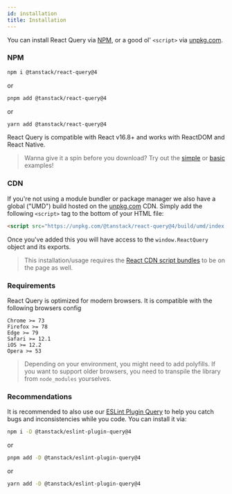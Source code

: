 ```yaml
---
id: installation
title: Installation
---
```


You can install React Query via [NPM](https://npmjs.com),
or a good ol' `<script>` via
[unpkg.com](https://unpkg.com).

### NPM

```bash
npm i @tanstack/react-query@4
```

or

```bash
pnpm add @tanstack/react-query@4
```

or

```bash
yarn add @tanstack/react-query@4
```

React Query is compatible with React v16.8+ and works with ReactDOM and React Native.

> Wanna give it a spin before you download? Try out the [simple](/query/v4/docs/framework/react/examples/simple) or [basic](/query/v4/docs/framework/react/examples/basic) examples!

### CDN

If you're not using a module bundler or package manager we also have a global ("UMD") build hosted on the [unpkg.com](https://unpkg.com) CDN. Simply add the following `<script>` tag to the bottom of your HTML file:

```html
<script src="https://unpkg.com/@tanstack/react-query@4/build/umd/index.production.js"></script>
```

Once you've added this you will have access to the `window.ReactQuery` object and its exports.

> This installation/usage requires the [React CDN script bundles](https://reactjs.org/docs/cdn-links.html) to be on the page as well.

### Requirements

React Query is optimized for modern browsers. It is compatible with the following browsers config

```
Chrome >= 73
Firefox >= 78
Edge >= 79
Safari >= 12.1
iOS >= 12.2
Opera >= 53
```

> Depending on your environment, you might need to add polyfills. If you want to support older browsers, you need to transpile the library from `node_modules` yourselves.

### Recommendations

It is recommended to also use our [ESLint Plugin Query](../../../eslint/eslint-plugin-query) to help you catch bugs and inconsistencies while you code. You can install it via:

```bash
npm i -D @tanstack/eslint-plugin-query@4
```

or

```bash
pnpm add -D @tanstack/eslint-plugin-query@4
```

or

```bash
yarn add -D @tanstack/eslint-plugin-query@4
```
